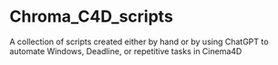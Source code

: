 # Chroma_C4D_scripts
 A collection of scripts created either by hand or by using ChatGPT to automate Windows, Deadline, or repetitive tasks in Cinema4D
